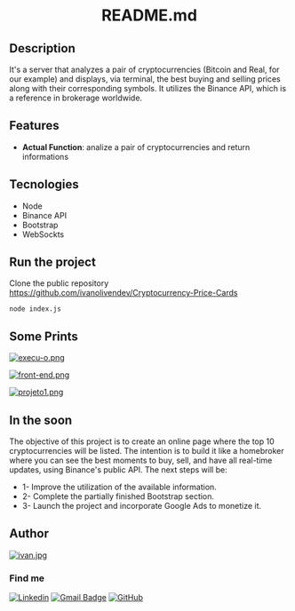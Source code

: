 <h1 align="center">README.md</h1>

## Description
 It's a server that analyzes a pair of cryptocurrencies (Bitcoin and Real, for our example) and displays, via terminal, the best buying and selling prices along with their corresponding symbols. It utilizes the Binance API, which is a reference in brokerage worldwide.
##  Features
* <b>Actual Function</b>: analize a pair of cryptocurrencies and return informations


## Tecnologies
* Node
* Binance API
* Bootstrap
* WebSockts


## Run the project
Clone the public repository https://github.com/ivanolivendev/Cryptocurrency-Price-Cards
```
node index.js
```
## Some Prints




[![execu-o.png](https://i.postimg.cc/7LcV9ZfR/execu-o.png)](https://postimg.cc/8FRMPDdd)



[![front-end.png](https://i.postimg.cc/MGc0nJdm/front-end.png)](https://postimg.cc/Nyc2nShK)



[![projeto1.png](https://i.postimg.cc/Zqy3TF5f/projeto1.png)](https://postimg.cc/yJsWjR99)


## In the soon
The objective of this project is to create an online page where the top 10 cryptocurrencies will be listed. The intention is to build it like a homebroker where you can see the best moments to buy, sell, and have all real-time updates, using Binance's public API. The next steps will be:
* 1- Improve the utilization of the available information.
* 2- Complete the partially finished Bootstrap section.
* 3- Launch the project and incorporate Google Ads to monetize it.

## Author
[![ivan.jpg](https://i.postimg.cc/02DSq4T4/ivan.jpg)](https://postimg.cc/D8f0rxyQ)
<table>
 <tr>
<h3>Find me</h3>

[![Linkedin](https://img.shields.io/badge/-@ivanolivendev-blue?style=flat-square&logo=Linkedin&logoColor=white&link=LINK-DO-SEU-LINKEDIN)](https://www.linkedin.com/in/ivanolivendev/)
[![Gmail Badge](https://img.shields.io/badge/-si.ivandeoliveira21@gmail.om-006bed?style=flat-square&logo=Gmail&logoColor=white&link=mailto:si.ivandeoliveira21@gmail.com)](mailto:SEU-EMAIL)
[![GitHub](https://img.shields.io/github/followers/iuricode?label=follow&style=social)](https://github.com/ivanolivendev)</td>
  </tr>
</table>

